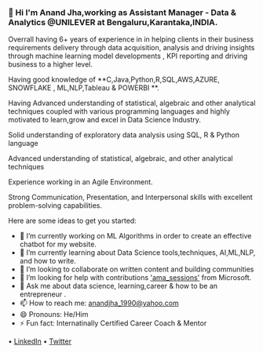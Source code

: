 ### 👋 Hi I'm Anand Jha,working as Assistant Manager - Data & Analytics @UNILEVER at Bengaluru,Karantaka,INDIA.

Overrall having 6+ years of experience in in helping clients in their business requirements delivery through data acquisition, analysis and driving insights through machine learning model developments , KPI reporting  and driving business to a higher level.

Having good knowledge of **C,Java,Python,R,SQL,AWS,AZURE, SNOWFLAKE , ML,NLP,Tableau & POWERBI **.

Having Advanced understanding of statistical, algebraic and other analytical techniques coupled with various programming languages and highly motivated to learn,grow and excel in Data Science Industry.

Solid understanding of exploratory data analysis using SQL, R & Python language

Advanced understanding of statistical, algebraic, and other analytical techniques

Experience working in an Agile Environment.

Strong Communication, Presentation, and Interpersonal skills with excellent problem-solving capabilities.

Here are some ideas to get you started:

- 🔭 I’m currently working on ML Algorithms in order to create an effective chatbot for my website.
- 🌱 I’m currently learning about Data Science tools,techniques, AI,ML,NLP, and how to write.
- 👯 I’m looking to collaborate on written content and building communities
- 🤔 I’m looking for help with contributions ['ama_sessions'](https://app.slack.com/client/T015K1W04H5/C016T70CJ3T/details/top) from Microsoft.
- 💬 Ask me about data science, learning,career & how to be an entrepreneur .
- 📫 How to reach me: [anandjha_1990@yahoo.com](mailto:anandjha_1990@yahoo.com)
- 😄 Pronouns: He/Him
- ⚡ Fun fact: Internatinally Certified Career Coach & Mentor

• [LinkedIn](https://www.linkedin.com/in/anandjha90/) • [Twitter](https://twitter.com/jha_anandjha)
